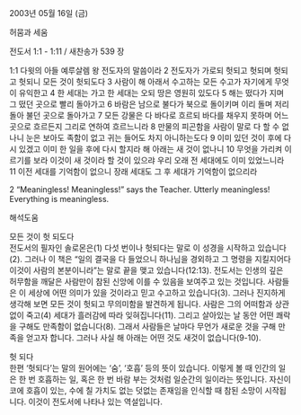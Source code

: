 2003년 05월 16일 (금)

허뭄과 세움



전도서 1:1 - 1:11 / 새찬송가 539 장


1:1 다윗의 아들 예루살렘 왕 전도자의 말씀이라 2 전도자가 가로되 헛되고 헛되며 헛되고 헛되니 모든 것이 헛되도다 3 사람이 해 아래서 수고하는 모든 수고가 자기에게 무엇이 유익한고 4 한 세대는 가고 한 세대는 오되 땅은 영원히 있도다 5 해는 떴다가 지며 그 떴던 곳으로 빨리 돌아가고 6 바람은 남으로 불다가 북으로 돌이키며 이리 돌며 저리 돌아 불던 곳으로 돌아가고 7 모든 강물은 다 바다로 흐르되 바다를 채우지 못하며 어느 곳으로 흐르든지 그리로 연하여 흐르느니라
8 만물의 피곤함을 사람이 말로 다 할 수 없나니 눈은 보아도 족함이 없고 귀는 들어도 차지 아니하는도다 9 이미 있던 것이 후에 다시 있겠고 이미 한 일을 후에 다시 할지라 해 아래는 새 것이 없나니 10 무엇을 가리켜 이르기를 보라 이것이 새 것이라 할 것이 있으랴 우리 오래 전 세대에도 이미 있었느니라 11 이전 세대를 기억함이 없으니 장래 세대도 그 후 세대가 기억함이 없으리라

2 “Meaningless! Meaningless!” says the Teacher. Utterly meaningless! Everything is meaningless.

해석도움





모든 것이 헛 되도다  
전도서의 필자인 솔로몬은(1) 다섯 번이나 헛되다는 말로 이 성경을 시작하고 있습니다(2). 그러나 이 책은 “일의 결국을 다 들었으니 하나님을 경외하고 그 명령을 지킬지어다 이것이 사람의 본분이니라”는 말로 끝을 맺고 있습니다(12:13). 전도서는 인생의 깊은 허무함을 깨달은 사람만이 참된 신앙에 이를 수 있음을 보여주고 있는 것입니다. 사람들은 이 세상에 어떤 의미가 있을 것이라고 믿고 수고하고 있습니다(3). 그러나 진지하게 생각해 보면 모든 것이 헛되고 무의미함을 발견하게 됩니다. 사람은 그의 어떠함과 상관없이 죽고(4) 세대가 흘러감에 따라 잊혀집니다(11). 그리고 살아있는 날 동안 어떤 쾌락을 구해도 만족함이 없습니다(8). 그래서 사람들은 날마다 무언가 새로운 것을 구해 만족을 얻고자 합니다. 그러나 사실 해 아래는 어떤 것도 새것이 없습니다(9-10). 

헛 되다  
한편 ‘헛되다’는 말의 원어에는 ‘숨’, ‘호흡’ 등의 뜻이 있습니다. 이렇게 볼 때 인간의 일은 한 번 호흡하는 일, 혹은 한 번 바람 부는 것처럼 일순간의 일이라는 뜻입니다. 자신이 코에 호흡이 있는, 수에 칠 가치도 없는 덧없는 존재임을 인식할 때 참된 소망이 시작됩니다. 이것이 전도서에 나타나 있는 역설입니다.